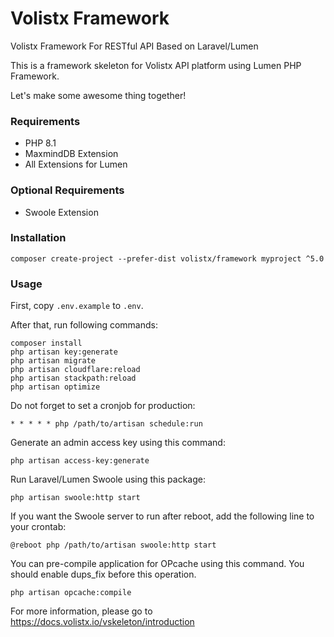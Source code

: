 # Volistx Framework
Volistx Framework For RESTful API Based on Laravel/Lumen

This is a framework skeleton for Volistx API platform using Lumen PHP Framework.

Let's make some awesome thing together!

### Requirements
- PHP 8.1
- MaxmindDB Extension
- All Extensions for Lumen

### Optional Requirements
- Swoole Extension

### Installation
```
composer create-project --prefer-dist volistx/framework myproject ^5.0
```

### Usage
First, copy `.env.example` to `.env`.

After that, run following commands:

```
composer install
php artisan key:generate
php artisan migrate
php artisan cloudflare:reload
php artisan stackpath:reload
php artisan optimize
```

Do not forget to set a cronjob for production:
```
* * * * * php /path/to/artisan schedule:run
```

Generate an admin access key using this command:
```
php artisan access-key:generate
```

Run Laravel/Lumen Swoole using this package:

```
php artisan swoole:http start
```

If you want the Swoole server to run after reboot, add the following line to your crontab:

```
@reboot php /path/to/artisan swoole:http start
```

You can pre-compile application for OPcache using this command. You should enable dups_fix before this operation.

```
php artisan opcache:compile
```

For more information, please go to https://docs.volistx.io/vskeleton/introduction
